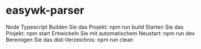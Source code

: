 # easywk-parser

Node Typescript
Builden Sie das Projekt: npm run build
Starten Sie das Projekt: npm start
Entwickeln Sie mit automatischem Neustart: npm run dev
Bereinigen Sie das dist-Verzeichnis: npm run clean

